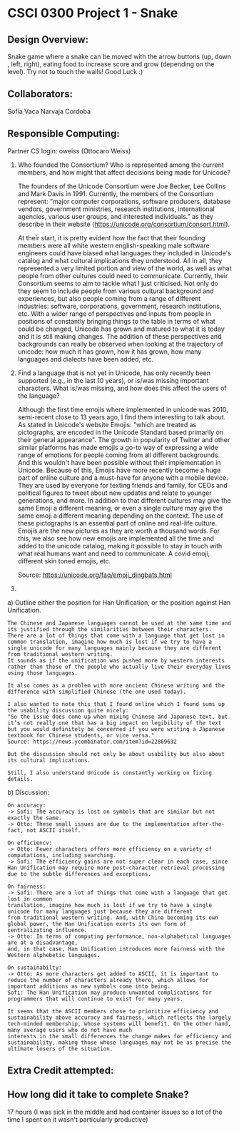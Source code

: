 # CSCI 0300 Project 1 - Snake

## Design Overview:

Snake game where a snake can be moved with the arrow buttons (up, down , left, right), eating food to increase score and grow (depending on the level).
Try not to touch the walls!
Good Luck :)

## Collaborators:

Sofia Vaca Narvaja Cordoba

## Responsible Computing:

Partner CS login: oweiss (Ottocaro Weiss)

1. Who founded the Consortium? Who is represented among the current members, and how might that affect decisions being made for Unicode?

   The founders of the Unicode Consortium were Joe Becker, Lee Collins and Mark Davis in 1991. Currently, the members of the Consortium represent: "major computer corporations, software producers, database vendors, government ministries, research institutions, international agencies, various user groups, and interested individuals." as they describe in their website (https://unicode.org/consortium/consort.html).

   At their start, it is pretty evident how the fact that their founding members were all white western english-speaking male software engineers could have biased what languages they included in Unicode's catalog and what cultural implications they understood. All in all, they represented a very limited portion and view of the world, as well as what people from other cultures could need to communicate.
   Currently, their Consortium seems to aim to tackle what I just criticised. Not only do they seem to include people from various cultural background and experiences, but also people coming from a range of different industries: software, corporations, government, research institutions, etc. With a wider range of perspectives and inputs from people in positions of constantly bringing things to the table in terms of what could be changed, Unicode has grown and matured to what it is today and it is still making changes. The addition of these perspectives and backgrounds can really be observed when looking at the trajectory of unicode: how much it has grown, how it has grown, how many languages and dialects have been added, etc.

2. Find a language that is not yet in Unicode, has only recently been supported (e.g., in the last 10 years), or is/was missing important characters. What is/was missing, and how does this affect the users of the language?

   Although the first time emojis where implemented in unicode was 2010, semi-recent close to 13 years ago, I find them interesting to talk about. As stated in Unicode's website Emojis: "which are treated as pictographs, are encoded in the Unicode Standard based primarily on their general appearance".
   The growth in popularity of Twitter and other similar platforms has made emojis a go-to way of expressing a wide range of emotions for people coming from all different backgrounds. And this wouldn't have been possible without their implementation in Unicode.
   Because of this, Emojis have more recently become a huge part of online culture and a must-have for anyone with a mobile device. They are used by everyone for texting friends and family, for CEOs and political figures to tweet about new updates and relate to younger generations, and more. In addition to that different cultures may give the same Emoji a different meaning, or even a single culture may give the same emoji a different meaning depending on the context.
   The use of these pictographs is an essential part of online and real-life culture. Emojis are the new pictures as they are worth a thousand words. For this, we also see how new emojis are implemented all the time and added to the unicode catalog, making it possible to stay in touch with what real humans want and need to communicate. A covid emoji, different skin toned emojis, etc.

   Source: https://unicode.org/faq/emoji_dingbats.html

3.

a) Outline either the position for Han Unification, or the position against Han Unification.

    The Chinese and Japanese languages cannot be used at the same time and its justified through the similarities between their characters.
    There are a lot of things that come with a language that get lost in common translation, imagine how much is lost if we try to have a single unicode for many languages mainly because they are different from traditional western writing.
    It sounds as if the unification was pushed more by western interests rather than those of the people who actually live their everyday lives using those languages.

    It also comes as a problem with more ancient Chinese writing and the difference with simplified Chinese (the one used today).

    I also wanted to note this that I found online which I found sums up the usability discussion quite nicely:
    "So the issue does come up when mixing Chinese and Japanese text, but it’s not really one that has a big impact on legibility of the text but you would definitely be concerned if you were writing a Japanese textbook for Chinese students, or vice versa."
    Source: https://news.ycombinator.com/item?id=22869632

    But the discussion should not only be about usability but also about its cultural implications.

    Still, I also understand Unicode is constantly working on fixing details.

b) Discussion:

    On accuracy:
    -> Sofi: The accuracy is lost on symbols that are similar but not exactly the same.
    -> Otto: These small issues are due to the implementation after-the-fact, not ASCII itself.

    On efficiencv:
    -> Otto: Fewer characters offers more efficiency on a variety of computations, including searching.
    -> Sofi: The efficiency gains are not super clear in each case, since Han Unification may require more post-character retrieval processing due to the subtle differences and exceptions.

    On fairness:
    -> Sofi: There are a lot of things that come with a language that get lost in common
    translation, imagine how much is lost if we try to have a single unicode for many languages just because they are different
    from traditional western writing. And, with China becoming its own global power, the Han Unification exerts its own form of centralizating influence.
    -> Otto: In terms of computing performance, non-alphabetical languages are at a disadvantage,
    and, in that case, Han Unification introduces more fairness with the Western alphebetic languages.

    On sustainabilty:
    -> Otto: As more characters get added to ASCII, it is important to reduce the number of characters already there, which allows for important additions as new symbols come into being.
    Sofi: The Han Unification may produce unwanted complications for programmers that will continue to exist for many years.

    It seems that the ASCII members chose to prioritize efficiency and sustainability above accuracy and fairness, which reflects the largely tech-minded membership, whose systems will benefit. On the other hand, many average users who do not have much
    interests in the small differences the change makes for efficiency and sustainability, making those whose languages may not be as precise the ultimate losers of the situation.

## Extra Credit attempted:

## How long did it take to complete Snake?

<!-- Enter an approximate number of hours that you spent actively working on the project. -->

17 hours (I was sick in the middle and had container issues so a lot of the time I spent on it wasn't particularly productive)
